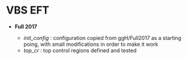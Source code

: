 # VBS EFT

* **Full 2017**
  
  * *init_config* : configuration copied from ggH/Full2017 as a starting poing, with small modifications in order to make it work
  * *top_cr* : top control regions defined and tested
   
